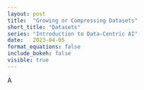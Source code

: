 ```yaml
---
layout: post
title:  "Growing or Compressing Datasets"
short_title: "Datasets"
series: "Introduction to Data-Centric AI"
date:   2023-04-05
format_equations: false
include_bokeh: false
visible: true
---
```


A